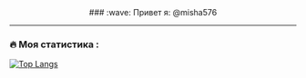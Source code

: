 <div id="header" align="center">
### :wave: Привет я: @misha576
</div>

---

### :fire: Моя статистика :
[![Top Langs](https://github-readme-stats.vercel.app/api/top-langs/?username=misha576&layout=compact&theme=vision-friendly-dark)](https://github.com/anuraghazra/github-readme-stats)
